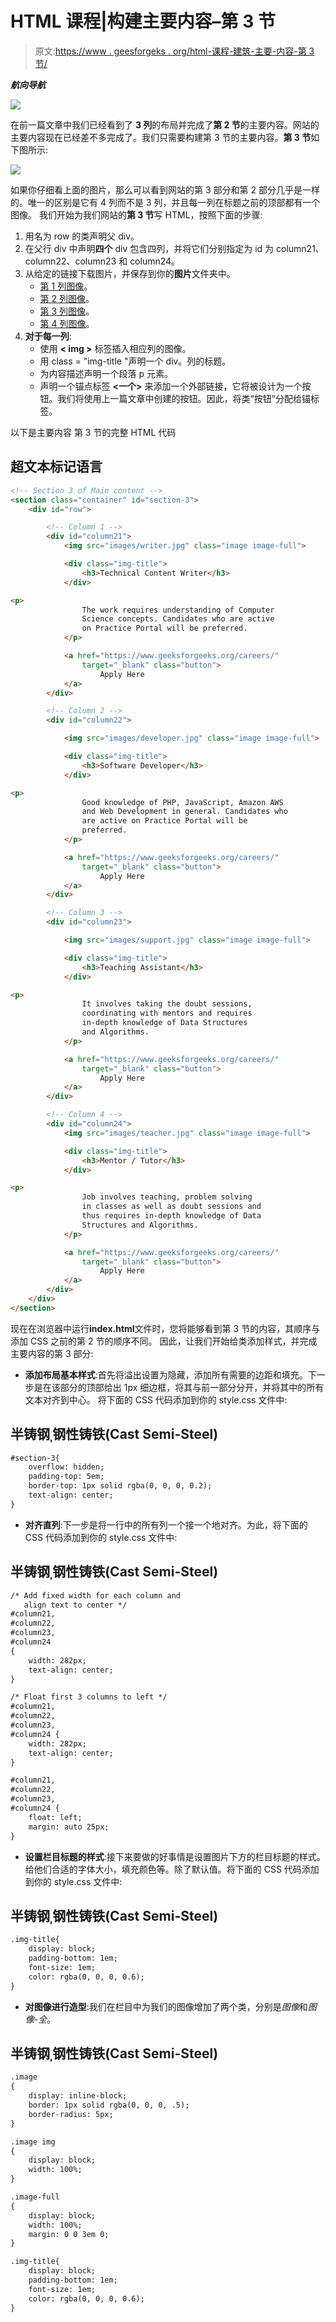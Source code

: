 # HTML 课程|构建主要内容–第 3 节

> 原文:[https://www . geesforgeks . org/html-课程-建筑-主要-内容-第 3 节/](https://www.geeksforgeeks.org/html-course-building-main-content-section-3/)

***航向导航***

![](img/dbbbe3d66d3f0765891fe79e658e46bb.png)

在前一篇文章中我们已经看到了 **3 列**的布局并完成了**第 2 节**的主要内容。网站的主要内容现在已经差不多完成了。我们只需要构建第 3 节的主要内容。**第 3 节**如下图所示:

![](img/65e5985172b2e19c02929790dfe162e1.png)

如果你仔细看上面的图片，那么可以看到网站的第 3 部分和第 2 部分几乎是一样的。唯一的区别是它有 4 列而不是 3 列，并且每一列在标题之前的顶部都有一个图像。
我们开始为我们网站的**第 3 节**写 HTML，按照下面的步骤:

1.  用名为 row 的类声明父 div。
2.  在父行 div 中声明**四个** div 包含四列，并将它们分别指定为 id 为 column21、column22、column23 和 column24。
3.  从给定的链接下载图片，并保存到你的**图片**文件夹中。
    *   [第 1 列图像](https://media.geeksforgeeks.org/wp-content/cdn-uploads/writer.jpg)。
    *   [第 2 列图像](https://media.geeksforgeeks.org/wp-content/cdn-uploads/developer.jpg)。
    *   [第 3 列图像](https://media.geeksforgeeks.org/wp-content/cdn-uploads/support.jpg)。
    *   [第 4 列图像](https://media.geeksforgeeks.org/wp-content/cdn-uploads/teacher.jpg)。
4.  **对于每一列**:
    *   使用 **< img >** 标签插入相应列的图像。
    *   用 class = "img-title "声明一个 div。列的标题。
    *   为内容描述声明一个段落 p 元素。
    *   声明一个锚点标签 **<一个>** 来添加一个外部链接，它将被设计为一个按钮。我们将使用上一篇文章中创建的按钮。因此，将类“按钮”分配给锚标签。

以下是主要内容
第 3 节的完整 HTML 代码

## 超文本标记语言

```html
<!-- Section 3 of Main content -->
<section class="container" id="section-3">
    <div id="row">

        <!-- Column 1 -->
        <div id="column21">
            <img src="images/writer.jpg" class="image image-full">

            <div class="img-title">
                <h3>Technical Content Writer</h3>
            </div>

<p>
                The work requires understanding of Computer
                Science concepts. Candidates who are active
                on Practice Portal will be preferred.
            </p>

            <a href="https://www.geeksforgeeks.org/careers/"
                target="_blank" class="button">
                    Apply Here
            </a>
        </div>

        <!-- Column 2 -->
        <div id="column22">

            <img src="images/developer.jpg" class="image image-full">

            <div class="img-title">
                <h3>Software Developer</h3>
            </div>

<p>
                Good knowledge of PHP, JavaScript, Amazon AWS
                and Web Development in general. Candidates who
                are active on Practice Portal will be
                preferred.
            </p>

            <a href="https://www.geeksforgeeks.org/careers/"
                target="_blank" class="button">
                    Apply Here
            </a>
        </div>

        <!-- Column 3 -->
        <div id="column23">

            <img src="images/support.jpg" class="image image-full">

            <div class="img-title">
                <h3>Teaching Assistant</h3>
            </div>

<p>
                It involves taking the doubt sessions,
                coordinating with mentors and requires
                in-depth knowledge of Data Structures
                and Algorithms.
            </p>

            <a href="https://www.geeksforgeeks.org/careers/"
                target="_blank" class="button">
                    Apply Here
            </a>
        </div>

        <!-- Column 4 -->
        <div id="column24">
            <img src="images/teacher.jpg" class="image image-full">

            <div class="img-title">
                <h3>Mentor / Tutor</h3>
            </div>

<p>
                Job involves teaching, problem solving
                in classes as well as doubt sessions and
                thus requires in-depth knowledge of Data
                Structures and Algorithms.
            </p>

            <a href="https://www.geeksforgeeks.org/careers/"
                target="_blank" class="button">
                    Apply Here
            </a>
        </div>
    </div>
</section>
```

现在在浏览器中运行**index.html**文件时，您将能够看到第 3 节的内容，其顺序与添加 CSS 之前的第 2 节的顺序不同。
因此，让我们开始给类添加样式，并完成主要内容的第 3 部分:

*   **添加布局基本样式**:首先将溢出设置为隐藏，添加所有需要的边距和填充。下一步是在该部分的顶部给出 1px 细边框，将其与前一部分分开，并将其中的所有文本对齐到中心。
    将下面的 CSS 代码添加到你的 style.css 文件中:

## 半铸钢ˌ钢性铸铁(Cast Semi-Steel)

```html
#section-3{
    overflow: hidden;
    padding-top: 5em;
    border-top: 1px solid rgba(0, 0, 0, 0.2);
    text-align: center;
}
```

*   **对齐直列**:下一步是将一行中的所有列一个接一个地对齐。为此，将下面的 CSS 代码添加到你的 style.css 文件中:

## 半铸钢ˌ钢性铸铁(Cast Semi-Steel)

```html
/* Add fixed width for each column and
   align text to center */
#column21,
#column22,
#column23,
#column24
{
    width: 282px;
    text-align: center;
}

/* Float first 3 columns to left */   
#column21,
#column22,
#column23,
#column24 {
    width: 282px;
    text-align: center;
}

#column21,
#column22,
#column23,
#column24 {
    float: left;
    margin: auto 25px;
}
```

*   **设置栏目标题的样式**:接下来要做的好事情是设置图片下方的栏目标题的样式。给他们合适的字体大小，填充颜色等。除了默认值。将下面的 CSS 代码添加到你的 style.css 文件中:

## 半铸钢ˌ钢性铸铁(Cast Semi-Steel)

```html
.img-title{
    display: block;
    padding-bottom: 1em;
    font-size: 1em;
    color: rgba(0, 0, 0, 0.6);
}
```

*   **对图像进行造型**:我们在栏目中为我们的图像增加了两个类，分别是*图像*和*图像-全*。

## 半铸钢ˌ钢性铸铁(Cast Semi-Steel)

```html
.image
{
    display: inline-block;
    border: 1px solid rgba(0, 0, 0, .5);
    border-radius: 5px;
}

.image img
{
    display: block;
    width: 100%;
}

.image-full
{
    display: block;
    width: 100%;
    margin: 0 0 3em 0;
}

.img-title{
    display: block;
    padding-bottom: 1em;
    font-size: 1em;
    color: rgba(0, 0, 0, 0.6);
}
```